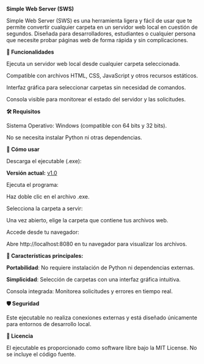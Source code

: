 **Simple Web Server (SWS)**

Simple Web Server (SWS) es una herramienta ligera y fácil de usar que te permite convertir cualquier carpeta en un servidor web local en cuestión de segundos. Diseñada para desarrolladores, estudiantes o cualquier persona que necesite probar páginas web de forma rápida 
y sin complicaciones.

**🚀 Funcionalidades**

Ejecuta un servidor web local desde cualquier carpeta seleccionada.

Compatible con archivos HTML, CSS, JavaScript y otros recursos estáticos.

Interfaz gráfica para seleccionar carpetas sin necesidad de comandos.

Consola visible para monitorear el estado del servidor y las solicitudes.

**🛠️ Requisitos**

Sistema Operativo: Windows (compatible con 64 bits y 32 bits).

No se necesita instalar Python ni otras dependencias.

**📂 Cómo usar**

Descarga el ejecutable (.exe):

**Versión actual:** [v1.0](https://github.com/sikepg/SWSMARTI/releases/tag/v1.0)

Ejecuta el programa:

Haz doble clic en el archivo .exe.

Selecciona la carpeta a servir:

Una vez abierto, elige la carpeta que contiene tus archivos web.

Accede desde tu navegador:

Abre http://localhost:8080 en tu navegador para visualizar los archivos.

**🌟 Características principales:**

**Portabilidad**: No requiere instalación de Python ni dependencias externas.

**Simplicidad**: Selección de carpetas con una interfaz gráfica intuitiva.

Consola integrada: Monitorea solicitudes y errores en tiempo real.

**🛡️ Seguridad**

Este ejecutable no realiza conexiones externas y está diseñado únicamente para entornos de desarrollo local.

**📄 Licencia**

El ejecutable es proporcionado como software libre bajo la MIT License. No se incluye el código fuente.
